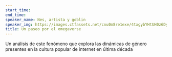 ```yaml
---
start_time: 
end_time: 
speaker_name: Nes, artista y goblin
speaker_img: https://images.ctfassets.net/cnu0m8re1exe/4txgybYHtUH0z6Dy9IIFGH/e9f4612ef512ae7ad8a580a39557e4d2/Glass_Frog.jpg?fm=jpg&fl=progressive&w=660&h=433&fit=fill
title: Un paseo por el omegaverse​​​​‌﻿‍﻿​‍​‍‌‍﻿﻿‌﻿​‍‌‍‍‌‌‍‌﻿‌‍‍‌‌‍﻿‍​‍​‍​﻿‍‍​‍​‍‌﻿​﻿‌‍​‌‌‍﻿‍‌‍‍‌‌﻿‌​‌﻿‍‌​‍﻿‍‌‍‍‌‌‍﻿﻿​‍​‍​‍﻿​​‍​‍‌‍‍​‌﻿​‍‌‍‌‌‌‍‌‍​‍​‍​﻿‍‍​‍​‍‌‍‍​‌﻿‌​‌﻿‌​‌﻿​​​﻿‍‍​‍﻿﻿​‍﻿﻿‌‍﻿​‌‍﻿﻿‌‍​﻿‌‍​‌‌‍﻿​‌‍‍​‌‍﻿﻿‌﻿​﻿‌﻿‌​​﻿‍‍​﻿​﻿​﻿​﻿​﻿​﻿​﻿​﻿​‍﻿﻿‌‍‍‌‌‍﻿‍‌﻿‌​‌‍‌‌‌‍﻿‍‌﻿‌​​‍﻿﻿‌‍‌‌‌‍‌​‌‍‍‌‌﻿‌​​‍﻿﻿‌‍﻿‌‌‍﻿﻿‌‍‌​‌‍‌‌​﻿﻿‌‌﻿​​‌﻿​‍‌‍‌‌‌﻿​﻿‌‍‌‌‌‍﻿‍‌﻿‌​‌‍​‌‌﻿‌​‌‍‍‌‌‍﻿﻿‌‍﻿‍​﻿‍﻿‌‍‍‌‌‍‌​​﻿﻿‌​﻿‌‌‌‍‌‌‌‍​﻿​﻿​‌‌‍‌​​﻿‌﻿​﻿‌‌​﻿​﻿​‍﻿‌​﻿‌‍‌‍‌‍‌‍​‌​﻿‍‌​‍﻿‌​﻿‌​‌‍‌‌‌‍‌‌‌‍‌​​‍﻿‌‌‍​‌​﻿​‌​﻿​​​﻿​‌​‍﻿‌‌‍‌​‌‍‌​​﻿​​‌‍​‍​﻿​‌​﻿‌‌​﻿‌‍​﻿‌﻿‌‍​﻿​﻿‌​​﻿‌​​﻿​﻿​﻿‍﻿‌﻿‌​‌﻿‍‌‌﻿​​‌‍‌‌​﻿﻿‌‌﻿‌​‌‍​‌‌‍﻿​‌‍‍﻿​﻿‍﻿‌﻿​​‌‍​‌‌﻿‌​‌‍‍​​﻿﻿‌‌﻿‌​‌‍‍‌‌﻿‌​‌‍﻿​‌‍‌‌​﻿﻿﻿‌‍​‍‌‍​‌‌﻿​﻿‌‍‌‌‌‌‌‌‌﻿​‍‌‍﻿​​﻿﻿‌‌‍‍​‌﻿‌​‌﻿‌​‌﻿​​​‍‌‌​﻿​﻿‌​​‌​‍‌‌​﻿​‍‌​‌‍​‍‌‌​﻿​‍‌​‌‍‌‍﻿​‌‍﻿﻿‌‍​﻿‌‍​‌‌‍﻿​‌‍‍​‌‍﻿﻿‌﻿​﻿‌﻿‌​​‍‌‌​﻿​﻿‌​​‌​﻿​﻿​﻿​﻿​﻿​﻿​﻿​﻿​‍‌‍‌‍‍‌‌‍‌​​﻿﻿‌​﻿‌‌‌‍‌‌‌‍​﻿​﻿​‌‌‍‌​​﻿‌﻿​﻿‌‌​﻿​﻿​‍﻿‌​﻿‌‍‌‍‌‍‌‍​‌​﻿‍‌​‍﻿‌​﻿‌​‌‍‌‌‌‍‌‌‌‍‌​​‍﻿‌‌‍​‌​﻿​‌​﻿​​​﻿​‌​‍﻿‌‌‍‌​‌‍‌​​﻿​​‌‍​‍​﻿​‌​﻿‌‌​﻿‌‍​﻿‌﻿‌‍​﻿​﻿‌​​﻿‌​​﻿​﻿​‍‌‍‌﻿‌​‌﻿‍‌‌﻿​​‌‍‌‌​﻿﻿‌‌﻿‌​‌‍​‌‌‍﻿​‌‍‍﻿​‍‌‍‌﻿​​‌‍​‌‌﻿‌​‌‍‍​​﻿﻿‌‌﻿‌​‌‍‍‌‌﻿‌​‌‍﻿​‌‍‌‌​‍​‍‌﻿﻿‌
---
```


Un análisis de este fenómeno que explora las dinámicas de género presentes en la cultura popular de internet en última década